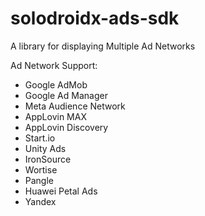 # solodroidx-ads-sdk
<p>A library for displaying Multiple Ad Networks</p>
<p>Ad Network Support:</p>
  <ul>
    <li>Google AdMob</li>
    <li>Google Ad Manager</li>
    <li>Meta Audience Network</li>
    <li>AppLovin MAX</li>
    <li>AppLovin Discovery</li>
    <li>Start.io</li>
    <li>Unity Ads</li>
    <li>IronSource</li>
    <li>Wortise</li>
    <li>Pangle</li>
    <li>Huawei Petal Ads</li>
    <li>Yandex</li>
  </ul>